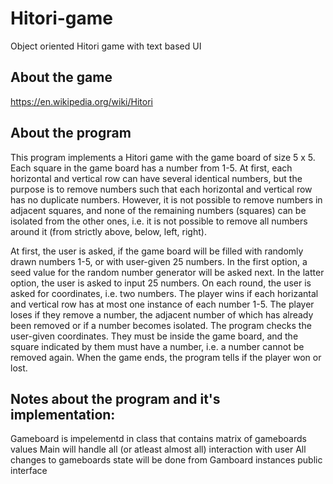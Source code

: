 # Hitori-game
Object oriented Hitori game with text based UI

## About the game
https://en.wikipedia.org/wiki/Hitori

## About the program
This program implements a Hitori game with the game board of
size 5 x 5. Each square in the game board has a number from 1-5.
At first, each horizontal and vertical row can have several identical
numbers, but the purpose is to remove numbers such that each horizontal
and vertical row has no duplicate numbers. However, it is not possible
to remove numbers in adjacent squares, and none of the remaining
numbers (squares) can be isolated from the other ones, i.e. it is not
possible to remove all numbers around it (from strictly above, below,
left, right). 

At first, the user is asked, if the game board will be filled with
randomly drawn numbers 1-5, or with user-given 25 numbers. In the first
option, a seed value for the random number generator will be asked next.
In the latter option, the user is asked to input 25 numbers.
On each round, the user is asked for coordinates, i.e. two numbers.
The player wins if each horizantal and vertical row has at most one
instance of each number 1-5. The player loses if they remove a number,
the adjacent number of which has already been removed or if a number
becomes isolated.
The program checks the user-given coordinates. They must be inside the
game board, and the square indicated by them must have a number, i.e.
a number cannot be removed again.
When the game ends, the program tells if the player won or lost.

## Notes about the program and it's implementation:
Gameboard is impelementd in class that contains matrix of gameboards values
Main will handle all (or atleast almost all) interaction with user
All changes to gameboards state will be done from Gamboard instances public interface
